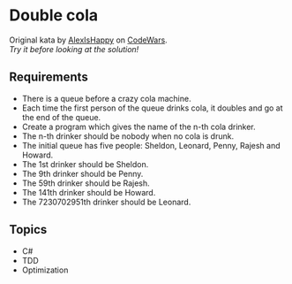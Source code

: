 ﻿# Double cola

Original kata by [AlexIsHappy](https://www.codewars.com/users/AlexIsHappy) on [CodeWars](https://www.codewars.com/).  
*Try it before looking at the solution!*

## Requirements

- There is a queue before a crazy cola machine.
- Each time the first person of the queue drinks cola, it doubles and go at the end of the queue.
- Create a program which gives the name of the n-th cola drinker.
- The n-th drinker should be nobody when no cola is drunk.
- The initial queue has five people: Sheldon, Leonard, Penny, Rajesh and Howard.
- The 1st drinker should be Sheldon.
- The 9th drinker should be Penny.
- The 59th drinker should be Rajesh.
- The 141th drinker should be Howard.
- The 7230702951th drinker should be Leonard.

## Topics

- C#
- TDD
- Optimization